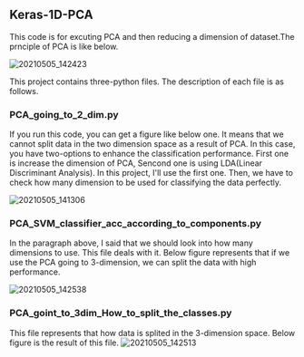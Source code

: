 ## Keras-1D-PCA
This code is for excuting PCA and then reducing a dimension of dataset.The prnciple of PCA is like below.

![20210505_142423](https://user-images.githubusercontent.com/71545160/117100080-cb7f5800-adad-11eb-93c8-70cdd1ba3acd.png)


This project contains three-python files.
The description of each file is as follows.

### PCA_going_to_2_dim.py
If you run this code, you can get a figure like below one.
It means that we cannot split data in the two dimension space as a result of PCA.
In this case, you have two-options to enhance the classification performance.
First one is increase the dimension of PCA, 
Sencond one is using LDA(Linear Discriminant Analysis). 
In this project, I'll use the first one. 
Then, we have to check how many dimension to be used for classifying the data perfectly.

![20210505_141306](https://user-images.githubusercontent.com/71545160/117099493-49426400-adac-11eb-9451-aeefaab808f7.png)


### PCA_SVM_classifier_acc_according_to_components.py
In the paragraph above, I said that we should look into how many dimensions to use.
This file deals with it.
Below figure represents that if we use the PCA going to 3-dimension, we can split the data with high performance.  

![20210505_142538](https://user-images.githubusercontent.com/71545160/117100087-ccb08500-adad-11eb-9daf-63a940e15378.png)

### PCA_goint_to_3dim_How_to_split_the_classes.py
This file represents that how data is splited in the 3-dimension space. 
Below figure is the result of this file.
![20210505_142513](https://user-images.githubusercontent.com/71545160/117100084-ccb08500-adad-11eb-82f9-4b6be8666b01.png)
